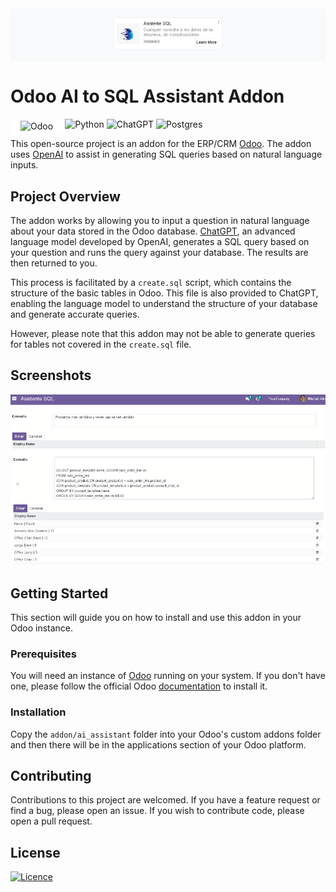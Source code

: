 <div style="width: fit-content; background-color: #f8f9fa; padding: .7rem 10rem; border-radius: .2rem; margin: 1.5rem 0;">
    <img src="./docs/images/odoo-instalation.png" alt="Instalación"/>
</div>

# Odoo AI to SQL Assistant Addon

<div style="background-color:white; width: fit-content; padding: .2rem  1rem; float: left; margin-right: .2rem;">
    <img src="https://upload.wikimedia.org/wikipedia/commons/thumb/5/50/Odoo_logo.svg/600px-Odoo_logo.svg.png" alt="Odoo" width="50 rem"/>
</div>

![Python](https://img.shields.io/badge/python-3670A0?style=for-the-badge&logo=python&logoColor=ffdd54)
![ChatGPT](https://img.shields.io/badge/chatGPT-74aa9c?style=for-the-badge&logo=openai&logoColor=white)
![Postgres](https://img.shields.io/badge/postgres-%23316192.svg?style=for-the-badge&logo=postgresql&logoColor=white)

This open-source project is an addon for the ERP/CRM [Odoo](https://www.odoo.com/). The addon uses [OpenAI](https://www.openai.com/) to assist in generating SQL queries based on natural language inputs.

## Project Overview

The addon works by allowing you to input a question in natural language about your data stored in the Odoo database. [ChatGPT](https://www.openai.com/research/chatgpt), an advanced language model developed by OpenAI, generates a SQL query based on your question and runs the query against your database. The results are then returned to you.

This process is facilitated by a `create.sql` script, which contains the structure of the basic tables in Odoo. This file is also provided to ChatGPT, enabling the language model to understand the structure of your database and generate accurate queries.

However, please note that this addon may not be able to generate queries for tables not covered in the `create.sql` file.

## Screenshots
![Realización de una query](./docs/images/odoo-query.png)
![Resultado de una query](./docs/images/odoo-result.png)


## Getting Started

This section will guide you on how to install and use this addon in your Odoo instance.

### Prerequisites

You will need an instance of [Odoo](https://www.odoo.com/) running on your system. If you don't have one, please follow the official Odoo [documentation](https://www.odoo.com/documentation) to install it.

### Installation

Copy the `addon/ai_assistant` folder into your Odoo's custom addons folder and then there will be in the applications section of your Odoo platform. 

## Contributing

Contributions to this project are welcomed. If you have a feature request or find a bug, please open an issue. If you wish to contribute code, please open a pull request.

## License
[![Licence](https://img.shields.io/github/license/Ileriayo/markdown-badges?style=for-the-badge)](./LICENSE)